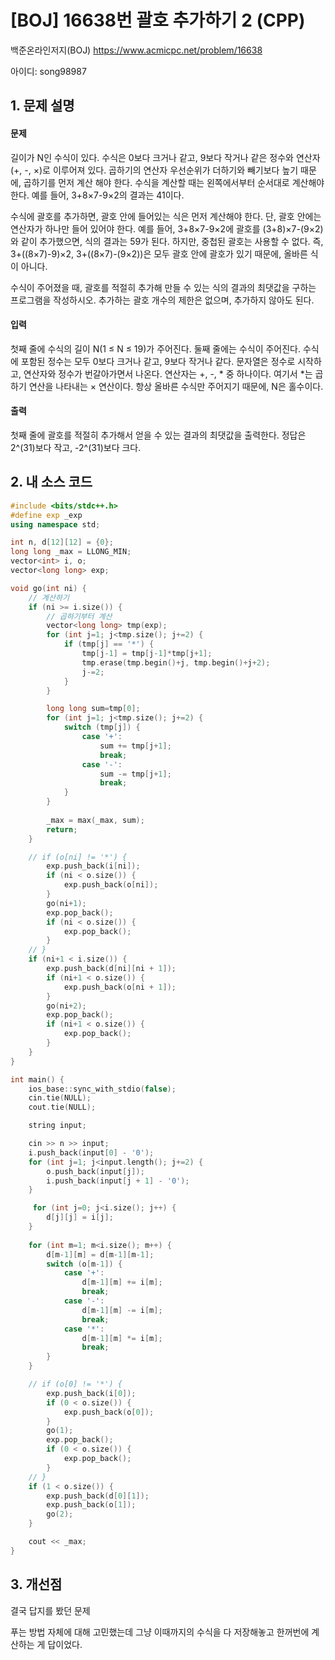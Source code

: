 # [BOJ] 16638번 괄호 추가하기 2 (CPP)


백준온라인저지(BOJ) https://www.acmicpc.net/problem/16638


아이디: song98987


## 1. 문제 설명

#### 문제
길이가 N인 수식이 있다. 수식은 0보다 크거나 같고, 9보다 작거나 같은 정수와 연산자(+, -, ×)로 이루어져 있다. 곱하기의 연산자 우선순위가 더하기와 빼기보다 높기 때문에, 곱하기를 먼저 계산 해야 한다. 수식을 계산할 때는 왼쪽에서부터 순서대로 계산해야 한다. 예를 들어, 3+8×7-9×2의 결과는 41이다.

수식에 괄호를 추가하면, 괄호 안에 들어있는 식은 먼저 계산해야 한다. 단, 괄호 안에는 연산자가 하나만 들어 있어야 한다. 예를 들어, 3+8×7-9×2에 괄호를 (3+8)×7-(9×2)와 같이 추가했으면, 식의 결과는 59가 된다. 하지만, 중첩된 괄호는 사용할 수 없다. 즉, 3+((8×7)-9)×2, 3+((8×7)-(9×2))은 모두 괄호 안에 괄호가 있기 때문에, 올바른 식이 아니다.

수식이 주어졌을 때, 괄호를 적절히 추가해 만들 수 있는 식의 결과의 최댓값을 구하는 프로그램을 작성하시오. 추가하는 괄호 개수의 제한은 없으며, 추가하지 않아도 된다.

#### 입력
첫째 줄에 수식의 길이 N(1 ≤ N ≤ 19)가 주어진다. 둘째 줄에는 수식이 주어진다. 수식에 포함된 정수는 모두 0보다 크거나 같고, 9보다 작거나 같다. 문자열은 정수로 시작하고, 연산자와 정수가 번갈아가면서 나온다. 연산자는 +, -, * 중 하나이다. 여기서 *는 곱하기 연산을 나타내는 × 연산이다. 항상 올바른 수식만 주어지기 때문에, N은 홀수이다.

#### 출력
첫째 줄에 괄호를 적절히 추가해서 얻을 수 있는 결과의 최댓값을 출력한다. 정답은 2^(31)보다 작고, -2^(31)보다 크다.

## 2. 내 소스 코드

```c++
#include <bits/stdc++.h>
#define exp _exp
using namespace std;

int n, d[12][12] = {0};
long long _max = LLONG_MIN;
vector<int> i, o;
vector<long long> exp;

void go(int ni) {
    // 계산하기
    if (ni >= i.size()) {
        // 곱하기부터 계산
        vector<long long> tmp(exp);
        for (int j=1; j<tmp.size(); j+=2) {
            if (tmp[j] == '*') {
                tmp[j-1] = tmp[j-1]*tmp[j+1];
                tmp.erase(tmp.begin()+j, tmp.begin()+j+2);
                j-=2;
            }
        }

        long long sum=tmp[0];
        for (int j=1; j<tmp.size(); j+=2) {
            switch (tmp[j]) {
                case '+':
                    sum += tmp[j+1];
                    break;
                case '-':
                    sum -= tmp[j+1];
                    break;
            }
        }
        
        _max = max(_max, sum);
        return;
    }

    // if (o[ni] != '*') {
        exp.push_back(i[ni]);
        if (ni < o.size()) {
            exp.push_back(o[ni]);
        }
        go(ni+1);
        exp.pop_back();
        if (ni < o.size()) {
            exp.pop_back();
        }
    // }
    if (ni+1 < i.size()) {
        exp.push_back(d[ni][ni + 1]);
        if (ni+1 < o.size()) {
            exp.push_back(o[ni + 1]);
        }
        go(ni+2);
        exp.pop_back();
        if (ni+1 < o.size()) {
            exp.pop_back();
        }
    }
}

int main() {
    ios_base::sync_with_stdio(false);
    cin.tie(NULL);
    cout.tie(NULL);

    string input;

    cin >> n >> input;
    i.push_back(input[0] - '0');
    for (int j=1; j<input.length(); j+=2) {
        o.push_back(input[j]);
        i.push_back(input[j + 1] - '0');
    }    

     for (int j=0; j<i.size(); j++) {
        d[j][j] = i[j];
    }
    
    for (int m=1; m<i.size(); m++) {
        d[m-1][m] = d[m-1][m-1];
        switch (o[m-1]) {
            case '+':
                d[m-1][m] += i[m];
                break;
            case '-':
                d[m-1][m] -= i[m];
                break;
            case '*':
                d[m-1][m] *= i[m];
                break;
        }
    } 

    // if (o[0] != '*') {
        exp.push_back(i[0]);
        if (0 < o.size()) {
            exp.push_back(o[0]);
        }
        go(1);
        exp.pop_back();
        if (0 < o.size()) {
            exp.pop_back();
        }
    // }
    if (1 < o.size()) {
        exp.push_back(d[0][1]);
        exp.push_back(o[1]);
        go(2);
    }

    cout << _max;
}
```

## 3. 개선점

결국 답지를 봤던 문제

푸는 방법 자체에 대해 고민했는데 그냥 이때까지의 수식을 다 저장해놓고 한꺼번에 계산하는 게 답이었다.